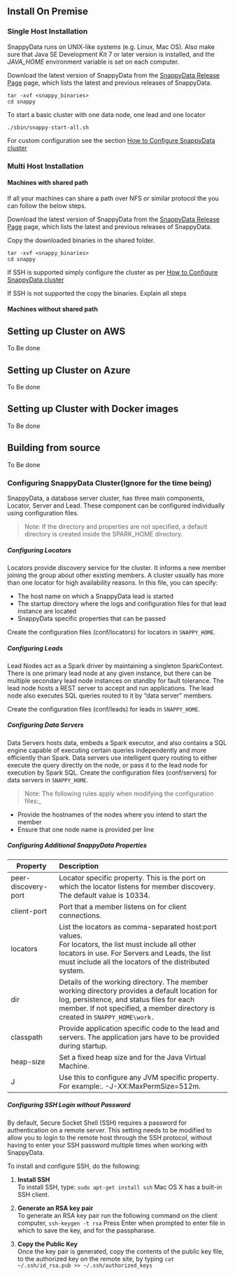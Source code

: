 ## Install On Premise
### Single Host Installation

SnappyData runs on UNIX-like systems (e.g. Linux, Mac OS).
Also make sure that Java SE Development Kit 7 or later version is installed, and the  _JAVA_HOME_ environment variable is set on each computer.

Download the latest version of SnappyData from the
[SnappyData Release Page](https://github.com/SnappyDataInc/snappydata/releases/)
 page, which lists the latest and previous releases of SnappyData.

```
tar -xvf <snappy_binaries>
cd snappy
```

To start a basic cluster with one data node, one lead and one locator

```
./sbin/snappy-start-all.sh
```

For custom configuration see the section [How to Configure SnappyData cluster](#Configure_Cluster)

### Multi Host Installation

#### Machines with shared path
If all your machines can share a path over NFS or similar protocol the you can follow the below steps.

Download the latest version of SnappyData from the
[SnappyData Release Page](https://github.com/SnappyDataInc/snappydata/releases/)
page, which lists the latest and previous releases of SnappyData.

Copy the downloaded binaries in the shared folder.

```
tar -xvf <snappy_binaries>
cd snappy
```
If SSH is supported simply configure the cluster as per [How to Configure SnappyData cluster](#Configure_Cluster)

If SSH is not supported the copy the binaries.
Explain all steps

#### Machines without shared path

## Setting up Cluster on AWS
To Be done

## Setting up Cluster on Azure
To Be done

## Setting up Cluster with Docker images
To Be done

## Building from source
To Be done

<a id="Configure_Cluster"></a>
### Configuring SnappyData Cluster(Ignore for the time being)
SnappyData, a database server cluster, has three main components, Locator, Server and Lead. These component can be configured individually using configuration files.

> Note: If the directory and properties are not specified, a default directory is created inside the SPARK_HOME directory.

##### Configuring Locators

Locators provide discovery service for the cluster. It informs a new member joining the group about other existing members. A cluster usually has more than one locator for high availability reasons.
In this file, you can specify:
* The host name on which a SnappyData lead is started
* The startup directory where the logs and configuration files for that lead instance are located
* SnappyData specific properties that can be passed

Create the configuration files (conf/locators) for locators in `SNAPPY_HOME`.

##### Configuring Leads

Lead Nodes act as a Spark driver by maintaining a singleton SparkContext. There is one primary lead node at any given instance, but there can be multiple secondary lead node instances on standby for fault tolerance. The lead node hosts a REST server to accept and run applications. The lead node also executes SQL queries routed to it by “data server” members.

Create the configuration files (conf/leads) for leads in `SNAPPY_HOME`.

##### Configuring Data Servers
Data Servers hosts data, embeds a Spark executor, and also contains a SQL engine capable of executing certain queries independently and more efficiently than Spark. Data servers use intelligent query routing to either execute the query directly on the node, or pass it to the lead node for execution by Spark SQL.
Create the configuration files (conf/servers) for data servers in `SNAPPY_HOME`.


> Note: The following rules apply when modifying the configuration files:_
* Provide the hostnames of the nodes where you intend to start the member
* Ensure that one node name is provided per line


##### Configuring Additional SnappyData Properties
|Property  |Description |
| ---------------------- |:---------------------- |
|peer-discovery-port|Locator specific property. This is the port on which the locator listens for member discovery.<br>The default value is 10334. |
|client-port |Port that a member listens on for client connections. |
|locators|List the locators as comma-separated host:port values.  <br> For locators, the list must include all other locators in use. For Servers and Leads, the list must include all the locators of the distributed system. |
|dir|Details of the working directory. The member working directory provides a default location for log, persistence, and status files for each member. If not specified, a member directory is created in `SNAPPY_HOME\work.` |
|classpath|Provide application specific code to the lead and servers. The application jars have to be provided during startup. |
|heap-size|Set a fixed heap size and for the Java Virtual Machine. |
|J|Use this to configure any JVM specific property. <br>For example:. -J-XX:MaxPermSize=512m. |

##### Configuring SSH Login without Password
By default, Secure Socket Shell (SSH) requires a password for authentication on a remote server.
This setting needs to be modified to allow you to login to the remote host through the SSH protocol, without having to enter your SSH password multiple times when working with SnappyData.

To install and configure SSH, do the following:

1. **Install SSH** <br>
	To install SSH,  type:
    `sudo apt-get install ssh`
    Mac OS X has a built-in SSH client.

2. **Generate an RSA key pair**<br>
    To generate an RSA key pair run the following command on the client computer,
    `ssh-keygen -t rsa`
    Press Enter when prompted to enter file in which to save the key, and for the passpharase.

3.  **Copy the Public Key**<br>
    Once the key pair is generated, copy the contents of the public key file, to the authorized key on the remote 	site, by typing
    `cat ~/.ssh/id_rsa.pub >> ~/.ssh/authorized_keys`